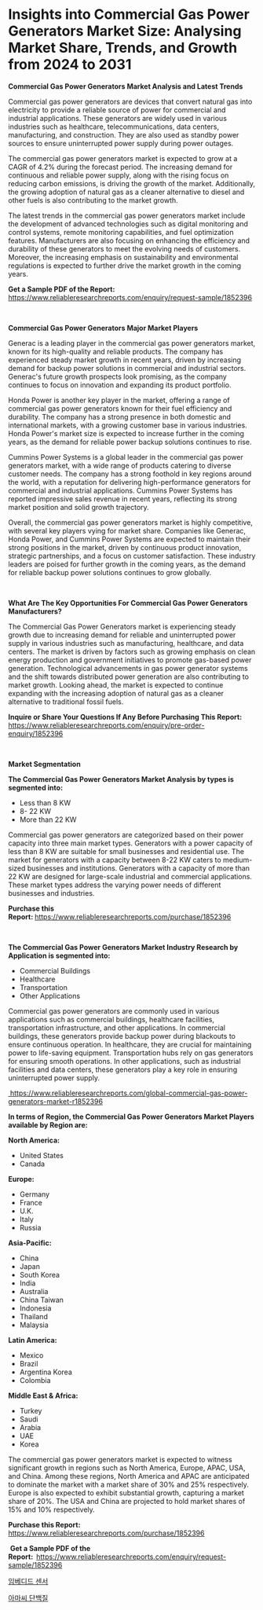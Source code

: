 <p><h1>Insights into Commercial Gas Power Generators Market Size: Analysing Market Share, Trends, and Growth from 2024 to 2031</h1></p><p><strong>Commercial Gas Power Generators Market Analysis and Latest Trends</strong></p>
<p><p>Commercial gas power generators are devices that convert natural gas into electricity to provide a reliable source of power for commercial and industrial applications. These generators are widely used in various industries such as healthcare, telecommunications, data centers, manufacturing, and construction. They are also used as standby power sources to ensure uninterrupted power supply during power outages.</p><p>The commercial gas power generators market is expected to grow at a CAGR of 4.2% during the forecast period. The increasing demand for continuous and reliable power supply, along with the rising focus on reducing carbon emissions, is driving the growth of the market. Additionally, the growing adoption of natural gas as a cleaner alternative to diesel and other fuels is also contributing to the market growth.</p><p>The latest trends in the commercial gas power generators market include the development of advanced technologies such as digital monitoring and control systems, remote monitoring capabilities, and fuel optimization features. Manufacturers are also focusing on enhancing the efficiency and durability of these generators to meet the evolving needs of customers. Moreover, the increasing emphasis on sustainability and environmental regulations is expected to further drive the market growth in the coming years.</p></p>
<p><strong>Get a Sample PDF of the Report:&nbsp;</strong> <a href="https://www.reliableresearchreports.com/enquiry/request-sample/1852396">https://www.reliableresearchreports.com/enquiry/request-sample/1852396</a></p>
<p>&nbsp;</p>
<p><strong>Commercial Gas Power Generators Major Market Players</strong></p>
<p><p>Generac is a leading player in the commercial gas power generators market, known for its high-quality and reliable products. The company has experienced steady market growth in recent years, driven by increasing demand for backup power solutions in commercial and industrial sectors. Generac's future growth prospects look promising, as the company continues to focus on innovation and expanding its product portfolio.</p><p>Honda Power is another key player in the market, offering a range of commercial gas power generators known for their fuel efficiency and durability. The company has a strong presence in both domestic and international markets, with a growing customer base in various industries. Honda Power's market size is expected to increase further in the coming years, as the demand for reliable power backup solutions continues to rise.</p><p>Cummins Power Systems is a global leader in the commercial gas power generators market, with a wide range of products catering to diverse customer needs. The company has a strong foothold in key regions around the world, with a reputation for delivering high-performance generators for commercial and industrial applications. Cummins Power Systems has reported impressive sales revenue in recent years, reflecting its strong market position and solid growth trajectory.</p><p>Overall, the commercial gas power generators market is highly competitive, with several key players vying for market share. Companies like Generac, Honda Power, and Cummins Power Systems are expected to maintain their strong positions in the market, driven by continuous product innovation, strategic partnerships, and a focus on customer satisfaction. These industry leaders are poised for further growth in the coming years, as the demand for reliable backup power solutions continues to grow globally.</p></p>
<p>&nbsp;</p>
<p><strong>What Are The Key Opportunities For Commercial Gas Power Generators Manufacturers?</strong></p>
<p><p>The Commercial Gas Power Generators market is experiencing steady growth due to increasing demand for reliable and uninterrupted power supply in various industries such as manufacturing, healthcare, and data centers. The market is driven by factors such as growing emphasis on clean energy production and government initiatives to promote gas-based power generation. Technological advancements in gas power generator systems and the shift towards distributed power generation are also contributing to market growth. Looking ahead, the market is expected to continue expanding with the increasing adoption of natural gas as a cleaner alternative to traditional fossil fuels.</p></p>
<p><strong>Inquire or Share Your Questions If Any Before Purchasing This Report:</strong> <a href="https://www.reliableresearchreports.com/enquiry/pre-order-enquiry/1852396">https://www.reliableresearchreports.com/enquiry/pre-order-enquiry/1852396</a></p>
<p>&nbsp;</p>
<p><strong>Market Segmentation</strong></p>
<p><strong>The Commercial Gas Power Generators Market Analysis by types is segmented into:</strong></p>
<p><ul><li>Less than 8 KW</li><li>8- 22 KW</li><li>More than 22 KW</li></ul></p>
<p><p>Commercial gas power generators are categorized based on their power capacity into three main market types. Generators with a power capacity of less than 8 KW are suitable for small businesses and residential use. The market for generators with a capacity between 8-22 KW caters to medium-sized businesses and institutions. Generators with a capacity of more than 22 KW are designed for large-scale industrial and commercial applications. These market types address the varying power needs of different businesses and industries.</p></p>
<p><strong>Purchase this Report:&nbsp;</strong><a href="https://www.reliableresearchreports.com/purchase/1852396">https://www.reliableresearchreports.com/purchase/1852396</a></p>
<p>&nbsp;</p>
<p><strong>The Commercial Gas Power Generators Market Industry Research by Application is segmented into:</strong></p>
<p><ul><li>Commercial Buildings</li><li>Healthcare</li><li>Transportation</li><li>Other Applications</li></ul></p>
<p><p>Commercial gas power generators are commonly used in various applications such as commercial buildings, healthcare facilities, transportation infrastructure, and other applications. In commercial buildings, these generators provide backup power during blackouts to ensure continuous operation. In healthcare, they are crucial for maintaining power to life-saving equipment. Transportation hubs rely on gas generators for ensuring smooth operations. In other applications, such as industrial facilities and data centers, these generators play a key role in ensuring uninterrupted power supply.</p></p>
<p><a href="https://www.reliableresearchreports.com/global-commercial-gas-power-generators-market-r1852396">&nbsp;https://www.reliableresearchreports.com/global-commercial-gas-power-generators-market-r1852396</a></p>
<p><strong>In terms of Region, the Commercial Gas Power Generators Market Players available by Region are:</strong></p>
<p>
    <p> <strong> North America: </strong>
        <ul>
            <li>United States</li>
            <li>Canada</li>
        </ul>
        </p> 
    <p> <strong> Europe: </strong>
        <ul>
            <li>Germany</li>
            <li>France</li>
            <li>U.K.</li>
            <li>Italy</li>
            <li>Russia</li>
        </ul>
        </p> 
    <p> <strong> Asia-Pacific: </strong>
        <ul>
            <li>China</li>
            <li>Japan</li>
            <li>South Korea</li>
            <li>India</li>
            <li>Australia</li>
            <li>China Taiwan</li>
            <li>Indonesia</li>
            <li>Thailand</li>
            <li>Malaysia</li>
        </ul>
        </p> 
    <p> <strong> Latin America: </strong>
        <ul>
            <li>Mexico</li>
            <li>Brazil</li>
            <li>Argentina Korea</li>
            <li>Colombia</li>
        </ul>
        </p> 
    <p> <strong> Middle East & Africa: </strong>
        <ul>
            <li>Turkey</li>
            <li>Saudi</li>
            <li>Arabia</li>
            <li>UAE</li>
            <li>Korea</li>
        </ul>
    </p>
    </p>
<p><p>The commercial gas power generators market is expected to witness significant growth in regions such as North America, Europe, APAC, USA, and China. Among these regions, North America and APAC are anticipated to dominate the market with a market share of 30% and 25% respectively. Europe is also expected to exhibit substantial growth, capturing a market share of 20%. The USA and China are projected to hold market shares of 15% and 10% respectively.</p></p>
<p><strong>Purchase this Report: </strong><a href="https://www.reliableresearchreports.com/purchase/1852396">https://www.reliableresearchreports.com/purchase/1852396</a></p>
<p>&nbsp;<strong>Get a Sample PDF of the Report:&nbsp;&nbsp;</strong><a href="https://www.reliableresearchreports.com/enquiry/request-sample/1852396">https://www.reliableresearchreports.com/enquiry/request-sample/1852396</a></p>
<p><strong></strong></p>
<p><p><a href="https://medium.com/@honeypie6456/%ED%8F%AC%ED%95%A8%ED%98%95-%EC%84%BC%EC%84%9C-%EC%8B%9C%EC%9E%A5-%EA%B7%9C%EB%AA%A8-%EC%8B%9C%EC%9E%A5-%EC%A0%84%EB%A7%9D-%EB%B0%8F-%EC%8B%9C%EC%9E%A5-%EC%98%88%EC%B8%A1-2024%EB%85%84%EB%B6%80%ED%84%B0-2031%EB%85%84%EA%B9%8C%EC%A7%80-616392e462e4">임베디드 센서</a></p><p><a href="https://medium.com/@juracy1980/%ED%94%8C%EB%9E%99%EC%8A%A4-%EC%94%A8%EC%95%97-%EB%8B%A8%EB%B0%B1%EC%A7%88-%EC%8B%9C%EC%9E%A5%EC%9D%80-%EC%8B%9C%EC%9E%A5-%EC%A0%90%EC%9C%A0%EC%9C%A8-%ED%81%AC%EA%B8%B0-%EB%B0%8F-2031%EB%85%84%EA%B9%8C%EC%A7%80%EC%9D%98-%EC%98%88%EC%83%81-%EC%98%88%EC%B8%A1%EC%97%90-%EC%B4%88%EC%A0%90%EC%9D%84-%EB%A7%9E%EC%B6%A5%EB%8B%88%EB%8B%A4-24e3d5e55a08">아마씨 단백질</a></p></p>